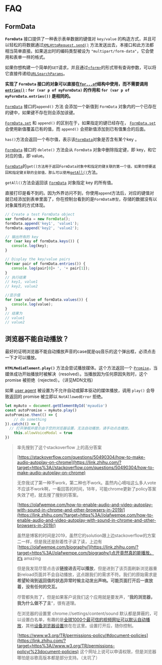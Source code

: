 # FAQ

## FormData

**`FormData`** 接口提供了一种表示表单数据的键值对 `key/value` 的构造方式，并且可以轻松的将数据通过[`XMLHttpRequest.send()`](https://developer.mozilla.org/zh-CN/docs/Web/API/XMLHttpRequest/send) 方法发送出去，本接口和此方法都相当简单直接。如果送出时的编码类型被设为 `"multipart/form-data"`，它会使用和表单一样的格式。

如果你想构建一个简单的`GET`请求，并且通过[`<form>`](https://developer.mozilla.org/zh-CN/docs/Web/HTML/Element/form)的形式带有查询参数，可以将它直接传递给[`URLSearchParams`](https://developer.mozilla.org/zh-CN/docs/Web/API/URLSearchParams)。

**实现了 `FormData` 接口的对象可以直接在[`for...of`](https://developer.mozilla.org/zh-CN/docs/Web/JavaScript/Reference/Statements/for...of)结构中使用，而不需要调用[`entries()`](https://developer.mozilla.org/zh-CN/docs/Web/API/FormData/entries) : `for (var p of myFormData)` 的作用和 `for (var p of myFormData.entries())` 是相同的。**

[`FormData`](https://developer.mozilla.org/zh-CN/docs/Web/API/FormData) 接口的`append()` 方法 会添加一个新值到 `FormData` 对象内的一个已存在的键中，如果键不存在则会添加该键。

[`FormData.set`](https://developer.mozilla.org/zh-CN/docs/Web/API/FormData/set) 和 `append()` 的区别在于，如果指定的键已经存在， [`FormData.set`](https://developer.mozilla.org/zh-CN/docs/Web/API/FormData/set) 会使用新值覆盖已有的值，而 `append()` 会把新值添加到已有值集合的后面。

`has()`方法会返回一个布尔值，表示该[`FormData`](https://developer.mozilla.org/zh-CN/docs/Web/API/FormData)对象是否含有某个key 。

[`FormData`](https://developer.mozilla.org/zh-CN/docs/Web/API/FormData) 接口的 `delete()` 方法会从 `FormData` 对象中删除指定键，即 key，和它对应的值，即 value。

[`FormData`](https://developer.mozilla.org/zh-CN/docs/Web/API/FormData)的`get()方法用于返回FormData对象中和指定的键关联的第一个值，如果你想要返回和指定键关联的全部值，那么可以使用`[`getAll()`](https://developer.mozilla.org/zh-CN/docs/Web/API/FormData/getAll)方法。

`getAll()`方法会返回该 [`FormData`](https://developer.mozilla.org/zh-CN/docs/Web/API/FormData) 对象指定 key 的所有值。

直接打印是看不到的。因为外界访问不到，你使用`append`方法后，对应的键值对就已经添加到表单里面了，你在控制台看到的是`FormData原型`，存储的数据没有以对象属性的方式体现。

```javascript
// Create a test FormData object
var formData = new FormData();
formData.append('key1', 'value1');
formData.append('key2', 'value2');

// 输出所有的 key
for (var key of formData.keys()) {
   console.log(key);
}

// Display the key/value pairs
for(var pair of formData.entries()) {
   console.log(pair[0]+ ', '+ pair[1]);
}
// 执行结果
// key1, value1
// key2, value2

//显示值
for (var value of formData.values()) {
   console.log(value);
}
// 结果为
// value1
// value2
```



## 浏览器不能自动播放？

最好的证明浏览器不能自动播放声音的case就是qq音乐的这个弹出框，必须点击一下才可以播放。

**`HTMLMediaElement.play()`** 方法会尝试播放媒体。这个方法返回一个 [`Promise`](https://developer.mozilla.org/zh-CN/docs/Web/JavaScript/Reference/Global_Objects/Promise)，当媒体成功开始播放时被解决（resolved）。当播放因为任何原因失败时，这个 promise 被拒绝（rejected）。（详见MDN文档）

如果 [user agent](https://developer.mozilla.org/zh-CN/docs/Glossary/User_agent) 被设置为不允许自动或脚本驱动的媒体播放，调用 `play()` 会导致返回的 promise 被立即以 `NotAllowedError` 拒绝。

```javascript
let myAuto = document.getElementById('myaudio')
const autoPromise = myAuto.play()
autoPromise.then(() => {
	// do something
}).catch(() => {
  // 打开弹框并提示由于您的浏览器设置，无法自动播放，请手动点击播放。
	this.allowVoiceModal = true 
})
```

> 率先搜到了这个stackoverflow 上的高分答案
>
> [https://stackoverflow.com/questions/50490304/how-to-make-audio-autoplay-on-chrome](https://link.zhihu.com/?target=https%3A//stackoverflow.com/questions/50490304/how-to-make-audio-autoplay-on-chrome)
>
> 无奈我试了第一种不work，第二种也不work。虽然内心嘀咕这么多人vote不应该不work啊，一看回答的时间，18年，可能chrome更新了policy答案失效了吧，就去搜了搜别的答案。
>
> [https://olafwempe.com/how-to-enable-audio-and-video-autoplay-with-sound-in-chrome-and-other-browsers-in-2019/](https://link.zhihu.com/?target=https%3A//olafwempe.com/how-to-enable-audio-and-video-autoplay-with-sound-in-chrome-and-other-browsers-in-2019/)
>
> 虽然是博客的时间是2019，虽然它的solution跟上边stackoverflow的方案二一样，但是我还是耐着性子读了读，上边有[https://olafwempe.com/biography/](https://link.zhihu.com/?target=https%3A//olafwempe.com/biography/)点开竟然真的能播放。it‘s amazing
>
> 但是我发现尽管点击该**链接进去可以播放**，但是进到了该页面刷新浏览器重新reload页面并不会自动播放，这点跟我们的需求不符。我们的原始需求是**希望轮询到返回值的状态异常时候主动发出声响。可能页面打开后一直放着，没有任何的交互。**
>
> 尽管都失败了，但是如果客户说我们这个应用就是要发声，“**我的浏览器，我为什么做不了主**“，很有道理。
>
> 在浏览器的设置里 chrome://settings/content/sound 默认都是屏蔽的，可以设置白名单，有趣的是[全球1000个最可信的视频网址可以默认自动播放](https://link.zhihu.com/?target=https%3A//blog.google/products/chrome/improving-autoplay-chrome/)，其他[设备浏览器设置](https://link.zhihu.com/?target=https%3A//beebom.com/how-disable-autoplay-videos-on-chrome-firefox-edge/)放在在这里。设置打开后，随你控制。
>
> [https://www.w3.org/TR/permissions-policy/#document-policies](https://link.zhihu.com/?target=https%3A//www.w3.org/TR/permissions-policy/%23document-policies) 这个网址上说可以申请权限，但是浏览器哪怕是谷歌高版本都是部分支持。（太坑了）



